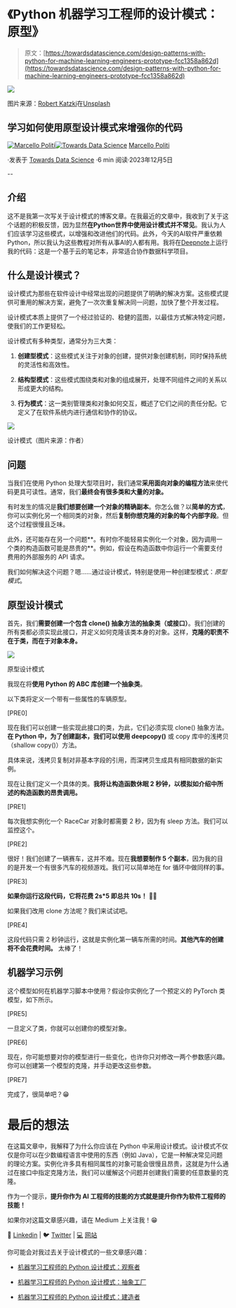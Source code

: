 # 《Python 机器学习工程师的设计模式：原型》

> 原文：[https://towardsdatascience.com/design-patterns-with-python-for-machine-learning-engineers-prototype-fcc1358a862d](https://towardsdatascience.com/design-patterns-with-python-for-machine-learning-engineers-prototype-fcc1358a862d)

![](../Images/3f4030d397da6e9736107739793eda2b.png)

图片来源：[Robert Katzki](https://unsplash.com/@ro_ka?utm_source=medium&utm_medium=referral)在[Unsplash](https://unsplash.com/?utm_source=medium&utm_medium=referral)

## 学习如何使用原型设计模式来增强你的代码

[](https://medium.com/@marcellopoliti?source=post_page-----fcc1358a862d--------------------------------)[![Marcello Politi](../Images/484e44571bd2e75acfe5fef3146ab3c2.png)](https://medium.com/@marcellopoliti?source=post_page-----fcc1358a862d--------------------------------)[](https://towardsdatascience.com/?source=post_page-----fcc1358a862d--------------------------------)[![Towards Data Science](../Images/a6ff2676ffcc0c7aad8aaf1d79379785.png)](https://towardsdatascience.com/?source=post_page-----fcc1358a862d--------------------------------) [Marcello Politi](https://medium.com/@marcellopoliti?source=post_page-----fcc1358a862d--------------------------------)

·发表于 [Towards Data Science](https://towardsdatascience.com/?source=post_page-----fcc1358a862d--------------------------------) ·6 min 阅读·2023年12月5日

--

## 介绍

这不是我第一次写关于设计模式的博客文章。在我最近的文章中，我收到了关于这个话题的积极反馈，因为显然**在Python世界中使用设计模式并不常见**。我认为人们应该学习这些模式，以增强和改进他们的代码。此外，今天的AI软件严重依赖Python，所以我认为这些教程对所有从事AI的人都有用。我将在[Deepnote](https://deepnote.com/)上运行我的代码：这是一个基于云的笔记本，非常适合协作数据科学项目。

## 什么是设计模式？

设计模式为那些在软件设计中经常出现的问题提供了明确的解决方案。这些模式提供可重用的解决方案，避免了一次次重复解决同一问题，加快了整个开发过程。

设计模式本质上提供了一个经过验证的、稳健的蓝图，以最佳方式解决特定问题，使我们的工作更轻松。

设计模式有多种类型，通常分为三大类：

1.  **创建型模式**：这些模式关注于对象的创建，提供对象创建机制，同时保持系统的灵活性和高效性。

1.  **结构型模式**：这些模式围绕类和对象的组成展开，处理不同组件之间的关系以形成更大的结构。

1.  **行为模式**：这一类别管理类和对象如何交互，概述了它们之间的责任分配。它定义了在软件系统内进行通信和协作的协议。

![](../Images/2b742b2c8da6a9328e679b156bfc7506.png)

设计模式（图片来源：作者）

## 问题

当我们在使用 Python 处理大型项目时，我们通常**采用面向对象的编程方法**来使代码更具可读性。通常，我们**最终会有很多类和大量的对象。**

有时发生的情况是**我们想要创建一个对象的精确副本**。你怎么做？以**简单的方式**，你可以实例化另一个相同类的对象，然后**复制你想克隆的对象的每个内部字段**。但这个过程很慢且乏味。

此外，还可能存在另一个问题**。有时你不能轻易实例化一个对象，因为调用一个类的构造函数可能是昂贵的**。例如，假设在构造函数中你运行一个需要支付费用的外部服务的 API 请求。

我们如何解决这个问题？嗯……通过设计模式，特别是使用一种创建型模式：*原型模式*。

## 原型设计模式

首先，我们**需要创建一个包含 clone() 抽象方法的抽象类（或接口）**。我们创建的所有类都必须实现此接口，并定义如何克隆该类本身的对象。这样，**克隆的职责不在于类，而在于对象本身。**

![](../Images/5cb19725e43a126e1554c2fd2467cc74.png)

原型设计模式

我现在将**使用 Python 的 ABC 库创建一个抽象类**。

以下类将定义一个带有一些属性的车辆原型。

[PRE0]

现在我们可以创建一些实现此接口的类，为此，它们必须实现 clone() 抽象方法。**在 Python 中，为了创建副本，我们可以使用 deepcopy()** 或 copy 库中的浅拷贝（shallow copy()）方法。

具体来说，浅拷贝复制对非基本字段的引用，而深拷贝生成具有相同数据的新实例。

现在让我们定义一个具体的类。**我将让构造函数休眠 2 秒钟，以模拟如介绍中所述的构造函数的昂贵调用。**

[PRE1]

每次我想实例化一个 RaceCar 对象时都需要 2 秒，因为有 sleep 方法。我们可以监控这个。

[PRE2]

很好！我们创建了一辆赛车，这并不难。现在**我想要制作 5 个副本**，因为我的目的是开发一个有很多汽车的视频游戏。我们可以简单地在 for 循环中做同样的事。

[PRE3]

**如果你运行这段代码，它将花费 2s*5 即总共 10s！** 😵‍💫

如果我们改用 clone 方法呢？我们来试试吧。

[PRE4]

这段代码只需 2 秒钟运行，这就是实例化第一辆车所需的时间。**其他汽车的创建将不会花费时间。** 太棒了！

## 机器学习示例

这个模型如何在机器学习脚本中使用？假设你实例化了一个预定义的 PyTorch 类模型，如下所示。

[PRE5]

一旦定义了类，你就可以创建你的模型对象。

[PRE6]

现在，你可能想要对你的模型进行一些变化，也许你只对修改一两个参数感兴趣。你可以创建第一个模型的克隆，并手动更改这些参数。

[PRE7]

完成了，很简单吧？😁

# 最后的想法

在这篇文章中，我解释了为什么你应该在 Python 中采用设计模式。设计模式不仅仅是你可以在少数编程语言中使用的东西（例如 Java），它是一种解决常见问题的理论方案。实例化许多具有相同属性的对象可能会很慢且昂贵，这就是为什么通过在接口中指定克隆方法，我们可以缓解这个问题并创建我们需要的任意数量的克隆。

作为一个提示，**提升你作为 AI 工程师的技能的方式就是提升你作为软件工程师的技能！**

如果你对这篇文章感兴趣，请在 Medium 上关注我！😁

💼 [Linkedin](https://www.linkedin.com/in/marcello-politi/) ️| 🐦 [Twitter](https://twitter.com/_March08_) | [💻](https://emojiterra.com/laptop-computer/) [网站](https://marcello-politi.super.site/)

你可能会对我过去关于设计模式的一些文章感兴趣：

+   [机器学习工程师的 Python 设计模式：观察者](/design-patterns-with-python-for-machine-learning-engineers-observer-23cde7ecb2ed)

+   [机器学习工程师的 Python 设计模式：抽象工厂](/design-patterns-with-python-for-machine-learning-engineers-abstract-factory-f761f89a3c12)

+   [机器学习工程师的 Python 设计模式：建造者](https://medium.com/@marcellopoliti/design-patterns-with-python-for-machine-learning-engineers-builder-45b8e749f134)
